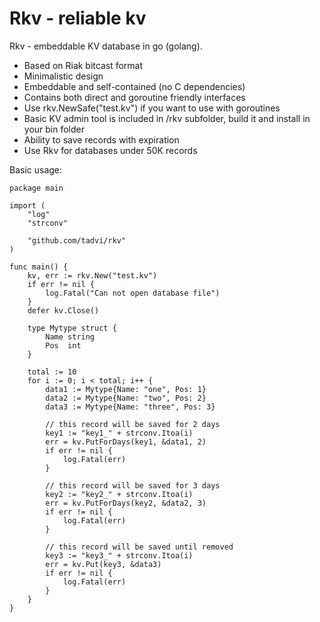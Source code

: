# Rkv - reliable kv

Rkv - embeddable KV database in go (golang). 

* Based on Riak bitcast format
* Minimalistic design
* Embeddable and self-contained (no C dependencies) 
* Contains both direct and goroutine friendly interfaces
* Use rkv.NewSafe("test.kv") if you want to use with goroutines
* Basic KV admin tool is included in /rkv subfolder, build it and install in your bin folder
* Ability to save records with expiration 
* Use Rkv for databases under 50K records

Basic usage:

    package main

    import (
    	"log"
    	"strconv"
    
    	"github.com/tadvi/rkv"
    )
    
    func main() {
    	kv, err := rkv.New("test.kv")
    	if err != nil {
    		log.Fatal("Can not open database file")
    	}
    	defer kv.Close()
    
    	type Mytype struct {
    		Name string
    		Pos  int
    	}
    
    	total := 10
    	for i := 0; i < total; i++ {
    		data1 := Mytype{Name: "one", Pos: 1}
    		data2 := Mytype{Name: "two", Pos: 2}
    		data3 := Mytype{Name: "three", Pos: 3}
    
    		// this record will be saved for 2 days
    		key1 := "key1_" + strconv.Itoa(i)
    		err = kv.PutForDays(key1, &data1, 2)
    		if err != nil {
    			log.Fatal(err)
    		}
    
    		// this record will be saved for 3 days
    		key2 := "key2_" + strconv.Itoa(i)
    		err = kv.PutForDays(key2, &data2, 3)
    		if err != nil {
    			log.Fatal(err)
    		}
    
    		// this record will be saved until removed
    		key3 := "key3_" + strconv.Itoa(i)
    		err = kv.Put(key3, &data3)
    		if err != nil {
    			log.Fatal(err)
    		}
    	}
    }

